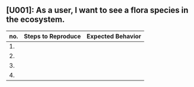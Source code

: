 ## [U001]: As a user, I want to see a flora species in the ecosystem.
|no.   |Steps to Reproduce   |Expected Behavior   |
|---|---|---|
| 1.  |   |   |
| 2.  |   |   |
| 3.  |   |   |
| 4.  |   |   |
